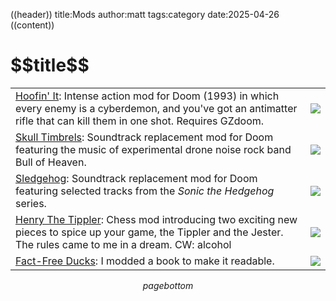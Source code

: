 ((header))
title:Mods
author:matt
tags:category
date:2025-04-26
((content))
<h1 id="pagetitle">$$title$$</h1>

| | |
| - | - |
| [Hoofin' It](https://bluelander.itch.io/hoofin-it): Intense action mod for Doom (1993) in which every enemy is a cyberdemon, and you've got an antimatter rifle that can kill them in one shot. Requires GZdoom. | ![](/files/hoof.png) |
| [Skull Timbrels](/skulltimbrels): Soundtrack replacement mod for Doom featuring the music of experimental drone noise rock band Bull of Heaven. | ![](/files/skull.png) |
| [Sledgehog](https://www.moddb.com/downloads/sledgehog): Soundtrack replacement mod for Doom featuring selected tracks from the *Sonic the Hedgehog* series. | ![](/files/sledgehog.jpg) |
| [Henry The Tippler](https://bluelander.itch.io/henry-the-tippler): Chess mod introducing two exciting new pieces to spice up your game, the Tippler and the Jester. The rules came to me in a dream. CW: alcohol | ![](/files/tippler.png)
| [Fact-Free Ducks](/ff-ducks): I modded a book to make it readable. | ![](/files/ducks.png) |

$$pagebottom$$